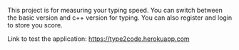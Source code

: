 This project is for measuring your typing speed.
You can switch between the basic version and c++ version for typing.
You can also register and login to store you score.

Link to test the application:
https://type2code.herokuapp.com
